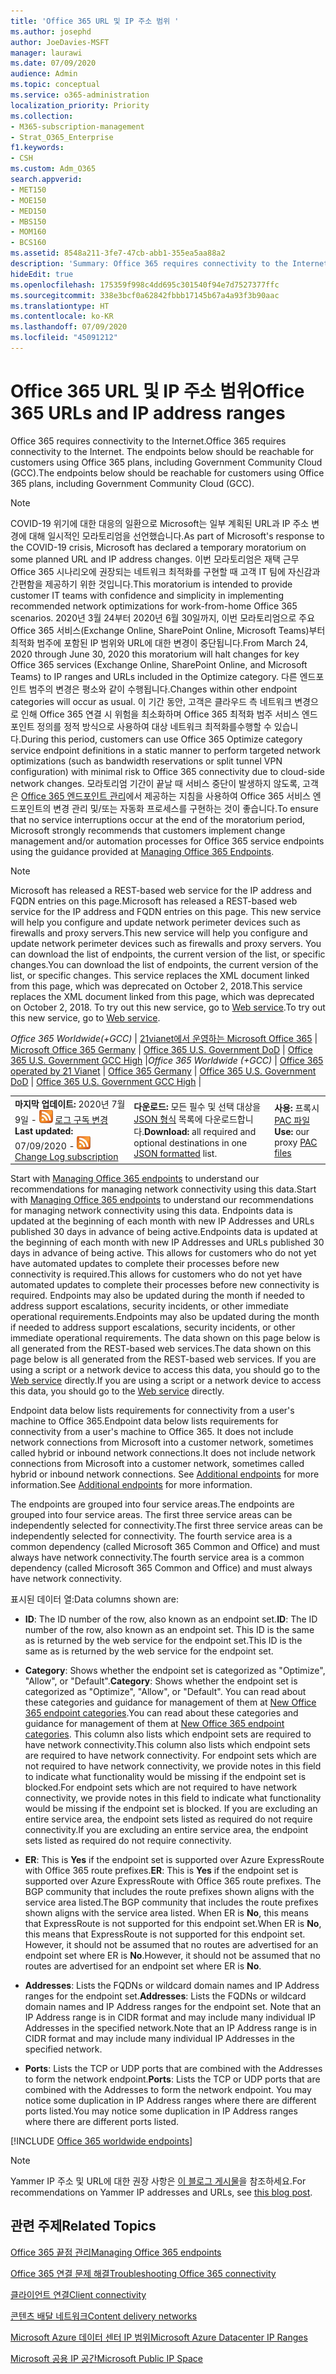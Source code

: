 ```yaml
---
title: 'Office 365 URL 및 IP 주소 범위 '
ms.author: josephd
author: JoeDavies-MSFT
manager: laurawi
ms.date: 07/09/2020
audience: Admin
ms.topic: conceptual
ms.service: o365-administration
localization_priority: Priority
ms.collection:
- M365-subscription-management
- Strat_O365_Enterprise
f1.keywords:
- CSH
ms.custom: Adm_O365
search.appverid:
- MET150
- MOE150
- MED150
- MBS150
- MOM160
- BCS160
ms.assetid: 8548a211-3fe7-47cb-abb1-355ea5aa88a2
description: 'Summary: Office 365 requires connectivity to the Internet. The endpoints below should be reachable for customers using Office 365 plans, including Government Community Cloud (GCC).'
hideEdit: true
ms.openlocfilehash: 175359f998c4dd695c301540f94e7d7527377ffc
ms.sourcegitcommit: 338e3bcf0a62842fbbb17145b67a4a93f3b90aac
ms.translationtype: HT
ms.contentlocale: ko-KR
ms.lasthandoff: 07/09/2020
ms.locfileid: "45091212"
---
```

# <a name="office-365-urls-and-ip-address-ranges"></a><span data-ttu-id="db708-104">Office 365 URL 및 IP 주소 범위</span><span class="sxs-lookup"><span data-stu-id="db708-104">Office 365 URLs and IP address ranges</span></span>

<span data-ttu-id="db708-105">Office 365 requires connectivity to the Internet.</span><span class="sxs-lookup"><span data-stu-id="db708-105">Office 365 requires connectivity to the Internet.</span></span> <span data-ttu-id="db708-106">The endpoints below should be reachable for customers using Office 365 plans, including Government Community Cloud (GCC).</span><span class="sxs-lookup"><span data-stu-id="db708-106">The endpoints below should be reachable for customers using Office 365 plans, including Government Community Cloud (GCC).</span></span>
  
> [!NOTE]
> <span data-ttu-id="db708-107">COVID-19 위기에 대한 대응의 일환으로 Microsoft는 일부 계획된 URL과 IP 주소 변경에 대해 일시적인 모라토리엄을 선언했습니다.</span><span class="sxs-lookup"><span data-stu-id="db708-107">As part of Microsoft's response to the COVID-19 crisis, Microsoft has declared a temporary moratorium on some planned URL and IP address changes.</span></span> <span data-ttu-id="db708-108">이번 모라토리엄은 재택 근무 Office 365 시나리오에 권장되는 네트워크 최적화를 구현할 때 고객 IT 팀에 자신감과 간편함을 제공하기 위한 것입니다.</span><span class="sxs-lookup"><span data-stu-id="db708-108">This moratorium is intended to provide customer IT teams with confidence and simplicity in implementing recommended network optimizations for work-from-home Office 365 scenarios.</span></span> <span data-ttu-id="db708-109">2020년 3월 24부터 2020년 6월 30일까지, 이번 모라토리엄으로 주요 Office 365 서비스(Exchange Online, SharePoint Online, Microsoft Teams)부터 최적화 범주에 포함된 IP 범위와 URL에 대한 변경이 중단됩니다.</span><span class="sxs-lookup"><span data-stu-id="db708-109">From March 24, 2020 through June 30, 2020 this moratorium will halt changes for key Office 365 services (Exchange Online, SharePoint Online, and Microsoft Teams) to IP ranges and URLs included in the Optimize category.</span></span> <span data-ttu-id="db708-110">다른 엔드포인트 범주의 변경은 평소와 같이 수행됩니다.</span><span class="sxs-lookup"><span data-stu-id="db708-110">Changes within other endpoint categories will occur as usual.</span></span> <span data-ttu-id="db708-111">이 기간 동안, 고객은 클라우드 측 네트워크 변경으로 인해 Office 365 연결 시 위험을 최소화하며 Office 365 최적화 범주 서비스 엔드포인트 정의를 정적 방식으로 사용하여 대상 네트워크 최적화를수행할 수 있습니다.</span><span class="sxs-lookup"><span data-stu-id="db708-111">During this period, customers can use Office 365 Optimize category service endpoint definitions in a static manner to perform targeted network optimizations (such as bandwidth reservations or split tunnel VPN configuration) with minimal risk to Office 365 connectivity due to cloud-side network changes.</span></span> <span data-ttu-id="db708-112">모라토리엄 기간이 끝날 때 서비스 중단이 발생하지 않도록, 고객은 [Office 365 엔드포인트 관리](managing-office-365-endpoints.md)에서 제공하는 지침을 사용하여 Office 365 서비스 엔드포인트의 변경 관리 및/또는 자동화 프로세스를 구현하는 것이 좋습니다.</span><span class="sxs-lookup"><span data-stu-id="db708-112">To ensure that no service interruptions occur at the end of the moratorium period, Microsoft strongly recommends that customers implement change management and/or automation processes for Office 365 service endpoints using the guidance provided at [Managing Office 365 Endpoints](managing-office-365-endpoints.md).</span></span>

> [!NOTE]
> <span data-ttu-id="db708-113">Microsoft has released a REST-based web service for the IP address and FQDN entries on this page.</span><span class="sxs-lookup"><span data-stu-id="db708-113">Microsoft has released a REST-based web service for the IP address and FQDN entries on this page.</span></span> <span data-ttu-id="db708-114">This new service will help you configure and update network perimeter devices such as firewalls and proxy servers.</span><span class="sxs-lookup"><span data-stu-id="db708-114">This new service will help you configure and update network perimeter devices such as firewalls and proxy servers.</span></span> <span data-ttu-id="db708-115">You can download the list of endpoints, the current version of the list, or specific changes.</span><span class="sxs-lookup"><span data-stu-id="db708-115">You can download the list of endpoints, the current version of the list, or specific changes.</span></span> <span data-ttu-id="db708-116">This service replaces the XML document linked from this page, which was deprecated on October 2, 2018.</span><span class="sxs-lookup"><span data-stu-id="db708-116">This service replaces the XML document linked from this page, which was deprecated on October 2, 2018.</span></span> <span data-ttu-id="db708-117">To try out this new service, go to [Web service](office-365-ip-web-service.md).</span><span class="sxs-lookup"><span data-stu-id="db708-117">To try out this new service, go to [Web service](office-365-ip-web-service.md).</span></span>
  
<span data-ttu-id="db708-118">*Office 365 Worldwide(+GCC)* | [21vianet에서 운영하는 Microsoft Office 365](urls-and-ip-address-ranges-21vianet.md) | [Microsoft Office 365 Germany](office-365-germany-endpoints.md) | [Office 365 U.S. Government DoD](office-365-u-s-government-dod-endpoints.md)  | [Office 365 U.S. Government GCC High](office-365-u-s-government-gcc-high-endpoints.md) |</span><span class="sxs-lookup"><span data-stu-id="db708-118">*Office 365 Worldwide (+GCC)* | [Office 365 operated by 21 Vianet](urls-and-ip-address-ranges-21vianet.md) | [Office 365 Germany](office-365-germany-endpoints.md) | [Office 365 U.S. Government DoD](office-365-u-s-government-dod-endpoints.md)  | [Office 365 U.S. Government GCC High](office-365-u-s-government-gcc-high-endpoints.md) |</span></span>
  
||||
|:-----|:-----|:-----|
|<span data-ttu-id="db708-119">**마지막 업데이트:** 2020년 7월 9일 - ![RSS](media/5dc6bb29-25db-4f44-9580-77c735492c4b.png) [로그 구독 변경](https://endpoints.office.com/version/worldwide?allversions=true&format=rss&clientrequestid=b10c5ed1-bad1-445f-b386-b919946339a7)</span><span class="sxs-lookup"><span data-stu-id="db708-119">**Last updated:** 07/09/2020 - ![RSS](media/5dc6bb29-25db-4f44-9580-77c735492c4b.png) [Change Log subscription](https://endpoints.office.com/version/worldwide?allversions=true&format=rss&clientrequestid=b10c5ed1-bad1-445f-b386-b919946339a7)</span></span> <br/> |<span data-ttu-id="db708-120">**다운로드:** 모든 필수 및 선택 대상을 [JSON 형식](https://endpoints.office.com/endpoints/worldwide?clientrequestid=b10c5ed1-bad1-445f-b386-b919946339a7) 목록에 다운로드합니다.</span><span class="sxs-lookup"><span data-stu-id="db708-120">**Download:** all required and optional destinations in one [JSON formatted](https://endpoints.office.com/endpoints/worldwide?clientrequestid=b10c5ed1-bad1-445f-b386-b919946339a7) list.</span></span>  <br/> | <span data-ttu-id="db708-121">**사용:** 프록시 [PAC 파일](managing-office-365-endpoints.md#pacfiles)</span><span class="sxs-lookup"><span data-stu-id="db708-121">**Use:** our proxy [PAC files](managing-office-365-endpoints.md#pacfiles)</span></span> <br/> |

 <span data-ttu-id="db708-122">Start with [Managing Office 365 endpoints](managing-office-365-endpoints.md) to understand our recommendations for managing network connectivity using this data.</span><span class="sxs-lookup"><span data-stu-id="db708-122">Start with [Managing Office 365 endpoints](managing-office-365-endpoints.md) to understand our recommendations for managing network connectivity using this data.</span></span> <span data-ttu-id="db708-123">Endpoints data is updated at the beginning of each month with new IP Addresses and URLs published 30 days in advance of being active.</span><span class="sxs-lookup"><span data-stu-id="db708-123">Endpoints data is updated at the beginning of each month with new IP Addresses and URLs published 30 days in advance of being active.</span></span> <span data-ttu-id="db708-124">This allows for customers who do not yet have automated updates to complete their processes before new connectivity is required.</span><span class="sxs-lookup"><span data-stu-id="db708-124">This allows for customers who do not yet have automated updates to complete their processes before new connectivity is required.</span></span> <span data-ttu-id="db708-125">Endpoints may also be updated during the month if needed to address support escalations, security incidents, or other immediate operational requirements.</span><span class="sxs-lookup"><span data-stu-id="db708-125">Endpoints may also be updated during the month if needed to address support escalations, security incidents, or other immediate operational requirements.</span></span> <span data-ttu-id="db708-126">The data shown on this page below is all generated from the REST-based web services.</span><span class="sxs-lookup"><span data-stu-id="db708-126">The data shown on this page below is all generated from the REST-based web services.</span></span> <span data-ttu-id="db708-127">If you are using a script or a network device to access this data, you should go to the [Web service](office-365-ip-web-service.md) directly.</span><span class="sxs-lookup"><span data-stu-id="db708-127">If you are using a script or a network device to access this data, you should go to the [Web service](office-365-ip-web-service.md) directly.</span></span>

<span data-ttu-id="db708-128">Endpoint data below lists requirements for connectivity from a user's machine to Office 365.</span><span class="sxs-lookup"><span data-stu-id="db708-128">Endpoint data below lists requirements for connectivity from a user's machine to Office 365.</span></span> <span data-ttu-id="db708-129">It does not include network connections from Microsoft into a customer network, sometimes called hybrid or inbound network connections.</span><span class="sxs-lookup"><span data-stu-id="db708-129">It does not include network connections from Microsoft into a customer network, sometimes called hybrid or inbound network connections.</span></span> <span data-ttu-id="db708-130">See [Additional endpoints](additional-office365-ip-addresses-and-urls.md) for more information.</span><span class="sxs-lookup"><span data-stu-id="db708-130">See [Additional endpoints](additional-office365-ip-addresses-and-urls.md) for more information.</span></span>

<span data-ttu-id="db708-131">The endpoints are grouped into four service areas.</span><span class="sxs-lookup"><span data-stu-id="db708-131">The endpoints are grouped into four service areas.</span></span> <span data-ttu-id="db708-132">The first three service areas can be independently selected for connectivity.</span><span class="sxs-lookup"><span data-stu-id="db708-132">The first three service areas can be independently selected for connectivity.</span></span> <span data-ttu-id="db708-133">The fourth service area is a common dependency (called Microsoft 365 Common and Office) and must always have network connectivity.</span><span class="sxs-lookup"><span data-stu-id="db708-133">The fourth service area is a common dependency (called Microsoft 365 Common and Office) and must always have network connectivity.</span></span>

<span data-ttu-id="db708-134">표시된 데이터 열:</span><span class="sxs-lookup"><span data-stu-id="db708-134">Data columns shown are:</span></span>

- <span data-ttu-id="db708-135">**ID**: The ID number of the row, also known as an endpoint set.</span><span class="sxs-lookup"><span data-stu-id="db708-135">**ID**: The ID number of the row, also known as an endpoint set.</span></span> <span data-ttu-id="db708-136">This ID is the same as is returned by the web service for the endpoint set.</span><span class="sxs-lookup"><span data-stu-id="db708-136">This ID is the same as is returned by the web service for the endpoint set.</span></span>

- <span data-ttu-id="db708-137">**Category**: Shows whether the endpoint set is categorized as "Optimize", "Allow", or "Default".</span><span class="sxs-lookup"><span data-stu-id="db708-137">**Category**: Shows whether the endpoint set is categorized as "Optimize", "Allow", or "Default".</span></span> <span data-ttu-id="db708-138">You can read about these categories and guidance for management of them at [New Office 365 endpoint categories](https://docs.microsoft.com/office365/enterprise/office-365-network-connectivity-principles#new-office-365-endpoint-categories).</span><span class="sxs-lookup"><span data-stu-id="db708-138">You can read about these categories and guidance for management of them at [New Office 365 endpoint categories](https://docs.microsoft.com/office365/enterprise/office-365-network-connectivity-principles#new-office-365-endpoint-categories).</span></span> <span data-ttu-id="db708-139">This column also lists which endpoint sets are required to have network connectivity.</span><span class="sxs-lookup"><span data-stu-id="db708-139">This column also lists which endpoint sets are required to have network connectivity.</span></span> <span data-ttu-id="db708-140">For endpoint sets which are not required to have network connectivity, we provide notes in this field to indicate what functionality would be missing if the endpoint set is blocked.</span><span class="sxs-lookup"><span data-stu-id="db708-140">For endpoint sets which are not required to have network connectivity, we provide notes in this field to indicate what functionality would be missing if the endpoint set is blocked.</span></span> <span data-ttu-id="db708-141">If you are excluding an entire service area, the endpoint sets listed as required do not require connectivity.</span><span class="sxs-lookup"><span data-stu-id="db708-141">If you are excluding an entire service area, the endpoint sets listed as required do not require connectivity.</span></span>

- <span data-ttu-id="db708-142">**ER**: This is **Yes** if the endpoint set is supported over Azure ExpressRoute with Office 365 route prefixes.</span><span class="sxs-lookup"><span data-stu-id="db708-142">**ER**: This is **Yes** if the endpoint set is supported over Azure ExpressRoute with Office 365 route prefixes.</span></span> <span data-ttu-id="db708-143">The BGP community that includes the route prefixes shown aligns with the service area listed.</span><span class="sxs-lookup"><span data-stu-id="db708-143">The BGP community that includes the route prefixes shown aligns with the service area listed.</span></span> <span data-ttu-id="db708-144">When ER is **No**, this means that ExpressRoute is not supported for this endpoint set.</span><span class="sxs-lookup"><span data-stu-id="db708-144">When ER is **No**, this means that ExpressRoute is not supported for this endpoint set.</span></span> <span data-ttu-id="db708-145">However, it should not be assumed that no routes are advertised for an endpoint set where ER is **No**.</span><span class="sxs-lookup"><span data-stu-id="db708-145">However, it should not be assumed that no routes are advertised for an endpoint set where ER is **No**.</span></span>

- <span data-ttu-id="db708-146">**Addresses**: Lists the FQDNs or wildcard domain names and IP Address ranges for the endpoint set.</span><span class="sxs-lookup"><span data-stu-id="db708-146">**Addresses**: Lists the FQDNs or wildcard domain names and IP Address ranges for the endpoint set.</span></span> <span data-ttu-id="db708-147">Note that an IP Address range is in CIDR format and may include many individual IP Addresses in the specified network.</span><span class="sxs-lookup"><span data-stu-id="db708-147">Note that an IP Address range is in CIDR format and may include many individual IP Addresses in the specified network.</span></span>
 
- <span data-ttu-id="db708-148">**Ports**: Lists the TCP or UDP ports that are combined with the Addresses to form the network endpoint.</span><span class="sxs-lookup"><span data-stu-id="db708-148">**Ports**: Lists the TCP or UDP ports that are combined with the Addresses to form the network endpoint.</span></span> <span data-ttu-id="db708-149">You may notice some duplication in IP Address ranges where there are different ports listed.</span><span class="sxs-lookup"><span data-stu-id="db708-149">You may notice some duplication in IP Address ranges where there are different ports listed.</span></span>

[!INCLUDE [Office 365 worldwide endpoints](./includes/office-365-worldwide-endpoints.md)]

>[!Note]
><span data-ttu-id="db708-150">Yammer IP 주소 및 URL에 대한 권장 사항은 [이 블로그 게시물](https://techcommunity.microsoft.com/t5/Yammer-Blog/Using-hard-coded-IP-addresses-for-Yammer-is-not-recommended/ba-p/276592)을 참조하세요.</span><span class="sxs-lookup"><span data-stu-id="db708-150">For recommendations on Yammer IP addresses and URLs, see [this blog post](https://techcommunity.microsoft.com/t5/Yammer-Blog/Using-hard-coded-IP-addresses-for-Yammer-is-not-recommended/ba-p/276592).</span></span>
>

## <a name="related-topics"></a><span data-ttu-id="db708-151">관련 주제</span><span class="sxs-lookup"><span data-stu-id="db708-151">Related Topics</span></span>

[<span data-ttu-id="db708-152">Office 365 끝점 관리</span><span class="sxs-lookup"><span data-stu-id="db708-152">Managing Office 365 endpoints</span></span>](managing-office-365-endpoints.md)
  
[<span data-ttu-id="db708-153">Office 365 연결 문제 해결</span><span class="sxs-lookup"><span data-stu-id="db708-153">Troubleshooting Office 365 connectivity</span></span>](https://support.office.com/article/d4088321-1c89-4b96-9c99-54c75cae2e6d.aspx)
  
[<span data-ttu-id="db708-154">클라이언트 연결</span><span class="sxs-lookup"><span data-stu-id="db708-154">Client connectivity</span></span>](https://support.office.com/article/client-connectivity-4232abcf-4ae5-43aa-bfa1-9a078a99c78b)
  
[<span data-ttu-id="db708-155">콘텐츠 배달 네트워크</span><span class="sxs-lookup"><span data-stu-id="db708-155">Content delivery networks</span></span>](https://support.office.com/article/content-delivery-networks-0140f704-6614-49bb-aa6c-89b75dcd7f1f)
  
[<span data-ttu-id="db708-156">Microsoft Azure 데이터 센터 IP 범위</span><span class="sxs-lookup"><span data-stu-id="db708-156">Microsoft Azure Datacenter IP Ranges</span></span>](https://www.microsoft.com/download/details.aspx?id=41653)
  
[<span data-ttu-id="db708-157">Microsoft 공용 IP 공간</span><span class="sxs-lookup"><span data-stu-id="db708-157">Microsoft Public IP Space</span></span>](https://www.microsoft.com/download/details.aspx?id=53602)
